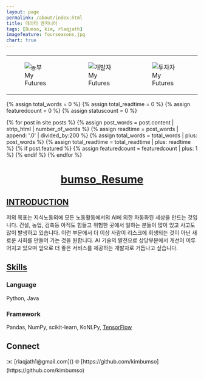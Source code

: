```yaml
---
layout: page
permalink: /about/index.html
title: 데이터 엔지니어
tags: [Bumso, kim, rlaqjath]
imagefeature: fourseasons.jpg
chart: true
---
```

<table align='center'>
    <tr>
        <td>
            <figure>
	            <img src="{{ site.url }}/images/gguji.jpeg" alt="농부">
                <figcaption>My Futures</figcaption>
            </figure>
        </td>
        <td>
            <figure>
	            <img src="{{ site.url }}/images/developer.png" alt="개발자">
                <figcaption>My Futures</figcaption>
            </figure>
        </td>
        <td>
            <figure>
	            <img src="{{ site.url }}/images/invester.jpg" alt="투자자">
                <figcaption>My Futures</figcaption>
            </figure>
        </td>
    </tr>
</table>

{% assign total_words = 0 %}
{% assign total_readtime = 0 %}
{% assign featuredcount = 0 %}
{% assign statuscount = 0 %}

{% for post in site.posts %}
    {% assign post_words = post.content | strip_html | number_of_words %}
    {% assign readtime = post_words | append: '.0' | divided_by:200 %}
    {% assign total_words = total_words | plus: post_words %}
    {% assign total_readtime = total_readtime | plus: readtime %}
    {% if post.featured %}
    {% assign featuredcount = featuredcount | plus: 1 %}
    {% endif %}
{% endfor %}

<!--
This is my personal blog. It currently has {{ site.posts | size }} posts in {{ site.categories | size }} categories which combinedly have {{ total_words }} words, which will take an average reader ({{ site.wpm }} WPM) approximately <span class="time">{{ total_readtime }}</span> minutes to read. {% if featuredcount != 0 %}There are <a href="{{ site.url }}/featured">{{ featuredcount }} featured posts</a>, you should definitely check those out.{% endif %} The most recent post is {% for post in site.posts limit:1 %}{% if post.description %}<a href="{{ site.url }}{{ post.url }}" title="{{ post.description }}">"{{ post.title }}"</a>{% else %}<a href="{{ site.url }}{{ post.url }}" title="{{ post.description }}" title="Read more about {{ post.title }}">"{{ post.title }}"</a>{% endif %}{% endfor %} which was published on {% for post in site.posts limit:1 %}{% assign modifiedtime = post.modified | date: "%Y%m%d" %}{% assign posttime = post.date | date: "%Y%m%d" %}<time datetime="{{ post.date | date_to_xmlschema }}" class="post-time">{{ post.date | date: "%d %b %Y" }}</time>{% if post.modified %}{% if modifiedtime != posttime %} and last modified on <time datetime="{{ post.modified | date: "%Y-%m-%d" }}" itemprop="dateModified">{{ post.modified | date: "%d %b %Y" }}</time>{% endif %}{% endif %}{% endfor %}. The last commit was on {{ site.time | date: "%A, %d %b %Y" }} at {{ site.time | date: "%I:%M %p" }} [UTC](http://en.wikipedia.org/wiki/Coordinated_Universal_Time "Temps Universel Coordonné").
-->

<h1 align="center">
<a href="http://dbdjango-dev.ap-northeast-2.elasticbeanstalk.com/"> bumso_Resume </a>  
</h1>


## [INTRODUCTION]()

저의 목표는 지식노동외에 모든 노동활동에서의 AI에 의한 자동화된 세상을 만드는 것입니다. 건설, 농업, 검측등 아직도 힘들고 위험한 곳에서 일하는 분들이 많이 있고 사고도 많이 발생하고 있습니다. 이런 부문에서 더 이상 사람이 리스크에 희생되는 것이 아닌 새로운 사회를 만들어 가는 것을 원합니다. AI 기술의 발전으로 상당부문에서 개선이 이루어지고 있으며 앞으로 더 좋은 서비스를 제공하는 개발자로 거듭나고 싶습니다.

## [Skills]()

### Language
Python, Java

### Framework
Pandas, NumPy, scikit-learn, KoNLPy, [TensorFlow](https://github.com/kimbumso)

<h2>Connect</h2>
✉️ [rlaqjath1@gmail.com]()  
🌐 [https://github.com/kimbumso](https://github.com/kimbumso)
